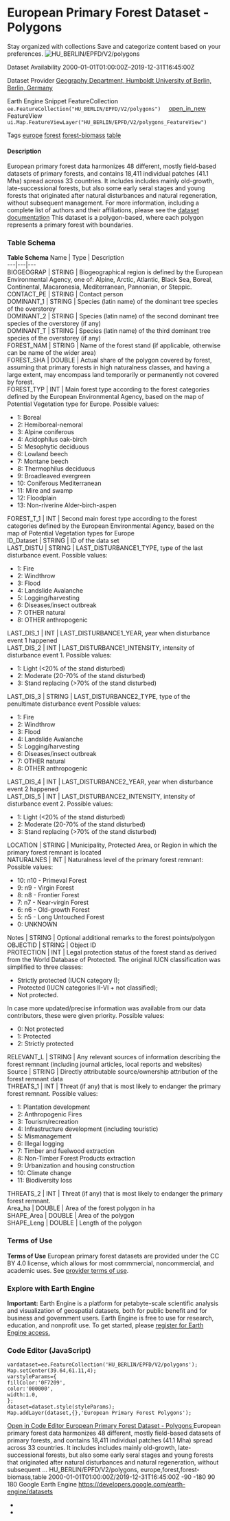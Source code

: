  
#  European Primary Forest Dataset - Polygons 
Stay organized with collections  Save and categorize content based on your preferences. 
![HU_BERLIN/EPFD/V2/polygons](https://developers.google.com/earth-engine/datasets/images/HU_BERLIN/HU_BERLIN_EPFD_V2_polygons_sample.png) 

Dataset Availability
    2000-01-01T01:00:00Z–2019-12-31T16:45:00Z 

Dataset Provider
     [ Geography Department, Humboldt University of Berlin, Berlin, Germany ](https://www.geographie.hu-berlin.de/en/geography_department) 

Earth Engine Snippet
     FeatureCollection `    ee.FeatureCollection("HU_BERLIN/EPFD/V2/polygons")   ` [ open_in_new ](https://code.earthengine.google.com/?scriptPath=Examples:Datasets/HU_BERLIN/HU_BERLIN_EPFD_V2_polygons)      FeatureView  `    ui.Map.FeatureViewLayer("HU_BERLIN/EPFD/V2/polygons_FeatureView")   ` 

Tags
     [europe](https://developers.google.com/earth-engine/datasets/tags/europe) [forest](https://developers.google.com/earth-engine/datasets/tags/forest) [forest-biomass](https://developers.google.com/earth-engine/datasets/tags/forest-biomass) [table](https://developers.google.com/earth-engine/datasets/tags/table)
#### Description
European primary forest data harmonizes 48 different, mostly field-based datasets of primary forests, and contains 18,411 individual patches (41.1 Mha) spread across 33 countries. It includes includes mainly old-growth, late-successional forests, but also some early seral stages and young forests that originated after natural disturbances and natural regeneration, without subsequent management.
For more information, including a complete list of authors and their affiliations, please see the [dataset documentation](https://www.nature.com/articles/s41597-021-00988-7) This dataset is a polygon-based, where each polygon represents a primary forest with boundaries.
### Table Schema
**Table Schema**
Name | Type | Description  
---|---|---  
BIOGEOGRAP | STRING | Biogeographical region is defined by the European Environmental Agency, one of: Alpine, Arctic, Atlantic, Black Sea, Boreal, Continental, Macaronesia, Mediterranean, Pannonian, or Steppic.  
CONTACT_PE | STRING | Contact person  
DOMINANT_1 | STRING | Species (latin name) of the dominant tree species of the overstorey  
DOMINANT_2 | STRING | Species (latin name) of the second dominant tree species of the overstorey (if any)  
DOMINANT_T | STRING | Species (latin name) of the third dominant tree species of the overstorey (if any)  
FOREST_NAM | STRING | Name of the forest stand (if applicable, otherwise can be name of the wider area)  
FOREST_SHA | DOUBLE | Actual share of the polygon covered by forest, assuming that primary forests in high naturalness classes, and having a large extent, may encompass land temporarily or permanently not covered by forest.  
FOREST_TYP | INT | Main forest type according to the forest categories defined by the European Environmental Agency, based on the map of Potential Vegetation type for Europe. Possible values:
  * 1: Boreal
  * 2: Hemiboreal-nemoral
  * 3: Alpine coniferous
  * 4: Acidophilus oak-birch
  * 5: Mesophytic deciduous
  * 6: Lowland beech
  * 7: Montane beech
  * 8: Thermophilus deciduous
  * 9: Broadleaved evergreen
  * 10: Coniferous Mediterranean
  * 11: Mire and swamp
  * 12: Floodplain
  * 13: Non-riverine Alder-birch-aspen

  
FOREST_T_1 | INT | Second main forest type according to the forest categories defined by the European Environmental Agency, based on the map of Potential Vegetation types for Europe  
ID_Dataset | STRING | ID of the data set  
LAST_DISTU | STRING | LAST_DISTURBANCE1_TYPE, type of the last disturbance event. Possible values:
  * 1: Fire
  * 2: Windthrow
  * 3: Flood
  * 4: Landslide Avalanche
  * 5: Logging/harvesting
  * 6: Diseases/insect outbreak
  * 7: OTHER natural
  * 8: OTHER anthropogenic

  
LAST_DIS_1 | INT | LAST_DISTURBANCE1_YEAR, year when disturbance event 1 happened  
LAST_DIS_2 | INT | LAST_DISTURBANCE1_INTENSITY, intensity of disturbance event 1. Possible values:
  * 1: Light (<20% of the stand disturbed)
  * 2: Moderate (20-70% of the stand disturbed)
  * 3: Stand replacing (>70% of the stand disturbed)

  
LAST_DIS_3 | STRING | LAST_DISTURBANCE2_TYPE, type of the penultimate disturbance event Possible values:
  * 1: Fire
  * 2: Windthrow
  * 3: Flood
  * 4: Landslide Avalanche
  * 5: Logging/harvesting
  * 6: Diseases/insect outbreak
  * 7: OTHER natural
  * 8: OTHER anthropogenic

  
LAST_DIS_4 | INT | LAST_DISTURBANCE2_YEAR, year when disturbance event 2 happened  
LAST_DIS_5 | INT | LAST_DISTURBANCE2_INTENSITY, intensity of disturbance event 2. Possible values:
  * 1: Light (<20% of the stand disturbed)
  * 2: Moderate (20-70% of the stand disturbed)
  * 3: Stand replacing (>70% of the stand disturbed)

  
LOCATION | STRING | Municipality, Protected Area, or Region in which the primary forest remnant is located  
NATURALNES | INT | Naturalness level of the primary forest remnant: Possible values:
  * 10: n10 - Primeval Forest
  * 9: n9 - Virgin Forest
  * 8: n8 - Frontier Forest
  * 7: n7 - Near-virgin Forest
  * 6: n6 - Old-growth Forest
  * 5: n5 - Long Untouched Forest
  * 0: UNKNOWN

  
Notes | STRING | Optional additional remarks to the forest points/polygon  
OBJECTID | STRING | Object ID  
PROTECTION | INT | Legal protection status of the forest stand as derived from the World Database of Protected. The original IUCN classification was simplified to three classes:
  * Strictly protected (IUCN category I);
  * Protected (IUCN categories II-VI + not classified);
  * Not protected.

In case more updated/precise information was available from our data contributors, these were given priority. Possible values:
  * 0: Not protected
  * 1: Protected
  * 2: Strictly protected

  
RELEVANT_L | STRING | Any relevant sources of information describing the forest remnant (including journal articles, local reports and websites)  
Source | STRING | Directly attributable source/ownership attribution of the forest remnant data  
THREATS_1 | INT | Threat (if any) that is most likely to endanger the primary forest remnant. Possible values:
  * 1: Plantation development
  * 2: Anthropogenic Fires
  * 3: Tourism/recreation
  * 4: Infrastructure development (including touristic)
  * 5: Mismanagement
  * 6: Illegal logging
  * 7: Timber and fuelwood extraction
  * 8: Non-Timber Forest Products extraction
  * 9: Urbanization and housing construction
  * 10: Climate change
  * 11: Biodiversity loss

  
THREATS_2 | INT | Threat (if any) that is most likely to endanger the primary forest remnant.  
Area_ha | DOUBLE | Area of the forest polygon in ha  
SHAPE_Area | DOUBLE | Area of the polygon  
SHAPE_Leng | DOUBLE | Length of the polygon  
### Terms of Use
**Terms of Use**
European primary forest datasets are provided under the CC BY 4.0 license, which allows for most commmercial, noncommercial, and academic uses. See [provider terms of use](https://www.nature.com/articles/s41597-021-00988-7#Tab3:%7E:text=Full%20size%20table-,Rights%20and%20permissions,-Open%20Access%20This).
### Explore with Earth Engine
**Important:** Earth Engine is a platform for petabyte-scale scientific analysis and visualization of geospatial datasets, both for public benefit and for business and government users. Earth Engine is free to use for research, education, and nonprofit use. To get started, please [register for Earth Engine access.](https://console.cloud.google.com/earth-engine)
### Code Editor (JavaScript)
```
vardataset=ee.FeatureCollection('HU_BERLIN/EPFD/V2/polygons');
Map.setCenter(39.64,61.11,4);
varstyleParams={
fillColor:'0F7209',
color:'000000',
width:1.0,
};
dataset=dataset.style(styleParams);
Map.addLayer(dataset,{},'European Primary Forest Polygons');
```
[ Open in Code Editor ](https://code.earthengine.google.com/?scriptPath=Examples:Datasets/HU_BERLIN/HU_BERLIN_EPFD_V2_polygons)
[ European Primary Forest Dataset - Polygons ](https://developers.google.com/earth-engine/datasets/catalog/HU_BERLIN_EPFD_V2_polygons)
European primary forest data harmonizes 48 different, mostly field-based datasets of primary forests, and contains 18,411 individual patches (41.1 Mha) spread across 33 countries. It includes includes mainly old-growth, late-successional forests, but also some early seral stages and young forests that originated after natural disturbances and natural regeneration, without subsequent …
HU_BERLIN/EPFD/V2/polygons, europe,forest,forest-biomass,table 
2000-01-01T01:00:00Z/2019-12-31T16:45:00Z
-90 -180 90 180 
Google Earth Engine
https://developers.google.com/earth-engine/datasets
  * [ ](https://doi.org/https://www.geographie.hu-berlin.de/en/geography_department)
  * [ ](https://doi.org/https://developers.google.com/earth-engine/datasets/catalog/HU_BERLIN_EPFD_V2_polygons)


